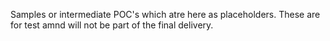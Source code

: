 Samples or intermediate POC's which atre here as placeholders.
These are for test amnd will not be part of the final delivery.